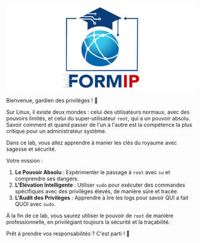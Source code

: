 ![Formip](../assets/formip_logo_padded.png)

Bienvenue, gardien des privilèges ! 👑

Sur Linux, il existe deux mondes : celui des utilisateurs normaux, avec des pouvoirs limités, et celui du super-utilisateur `root`, qui a un pouvoir absolu. Savoir comment et quand passer de l'un à l'autre est la compétence la plus critique pour un administrateur système.

Dans ce lab, vous allez apprendre à manier les clés du royaume avec sagesse et sécurité.

Votre mission :
1.  **Le Pouvoir Absolu** : Expérimenter le passage à `root` avec `su` et comprendre ses dangers.
2.  **L'Élévation Intelligente** : Utiliser `sudo` pour exécuter des commandes spécifiques avec des privilèges élevés, de manière sûre et tracée.
3.  **L'Audit des Privilèges** : Apprendre à lire les logs pour savoir QUI a fait QUOI avec `sudo`.

À la fin de ce lab, vous saurez utiliser le pouvoir de `root` de manière professionnelle, en privilégiant toujours la sécurité et la traçabilité.

Prêt à prendre vos responsabilités ? C'est parti ! 🚀
